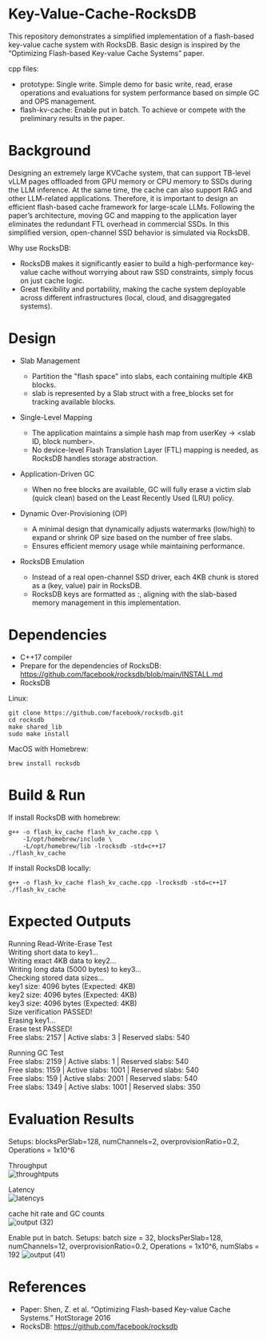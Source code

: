 # Key-Value-Cache-RocksDB
This repository demonstrates a simplified implementation of a flash-based key-value cache system with RocksDB. Basic design is inspired by the “Optimizing Flash-based Key-value Cache Systems” paper.

cpp files:
 - prototype: Single write. Simple demo for basic write, read, erase operations and evaluations for system performance based on simple GC and OPS management.
 - flash-kv-cache: Enable put in batch. To achieve or compete with the preliminary results in the paper.

# Background
Designing an extremely large KVCache system, that can support TB-level vLLM pages offloaded from GPU memory or CPU memory to SSDs during the LLM inference. At the same time, the cache can also support RAG and other LLM-related applications. Therefore, it is important to design an efficient flash-based cache framework for large-scale LLMs. 
Following the paper’s architecture, moving GC and mapping to the application layer eliminates the redundant FTL overhead in commercial SSDs. In this simplified version, open-channel SSD behavior is simulated via RocksDB.

Why use RocksDB:
- RocksDB makes it significantly easier to build a high-performance key-value cache without worrying about raw SSD constraints, simply focus on just cache logic.
- Great flexibility and portability, making the cache system deployable across different infrastructures (local, cloud, and disaggregated systems).

# Design
- Slab Management
  - Partition the "flash space" into slabs, each containing multiple 4KB blocks.
  - slab is represented by a Slab struct with a free_blocks set for tracking available blocks.

- Single-Level Mapping
  - The application maintains a simple hash map from userKey → <slab ID, block number>.
  - No device-level Flash Translation Layer (FTL) mapping is needed, as RocksDB handles storage abstraction.

- Application-Driven GC
  - When no free blocks are available, GC will fully erase a victim slab (quick clean) based on the Least Recently Used (LRU) policy.

- Dynamic Over-Provisioning (OP)
  - A minimal design that dynamically adjusts watermarks (low/high) to expand or shrink OP size based on the number of free slabs.
  - Ensures efficient memory usage while maintaining performance.

- RocksDB Emulation
  - Instead of a real open-channel SSD driver, each 4KB chunk is stored as a (key, value) pair in RocksDB.
  - RocksDB keys are formatted as <slab ID>:<block number>, aligning with the slab-based memory management in this implementation.

# Dependencies
- C++17 compiler
- Prepare for the dependencies of RocksDB: https://github.com/facebook/rocksdb/blob/main/INSTALL.md
- RocksDB

Linux:
```
git clone https://github.com/facebook/rocksdb.git
cd rocksdb
make shared_lib
sudo make install
```
MacOS with Homebrew:
```
brew install rocksdb
```

# Build & Run
If install RocksDB with homebrew:
```
g++ -o flash_kv_cache flash_kv_cache.cpp \
    -I/opt/homebrew/include \
    -L/opt/homebrew/lib -lrocksdb -std=c++17
./flash_kv_cache
```
If install RocksDB locally:
```
g++ -o flash_kv_cache flash_kv_cache.cpp -lrocksdb -std=c++17
./flash_kv_cache
```

# Expected Outputs
Running Read-Write-Erase Test </br>
Writing short data to key1... </br>
Writing exact 4KB data to key2...</br>
Writing long data (5000 bytes) to key3...</br>
Checking stored data sizes...</br>
key1 size: 4096 bytes (Expected: 4KB)</br>
key2 size: 4096 bytes (Expected: 4KB)</br>
key3 size: 4096 bytes (Expected: 4KB)</br>
Size verification PASSED!</br>
Erasing key1...</br>
Erase test PASSED!</br>
Free slabs: 2157 | Active slabs: 3 | Reserved slabs: 540</br>

Running GC Test</br>
Free slabs: 2159 | Active slabs: 1 | Reserved slabs: 540</br>
Free slabs: 1159 | Active slabs: 1001 | Reserved slabs: 540</br>
Free slabs: 159 | Active slabs: 2001 | Reserved slabs: 540</br>
Free slabs: 1349 | Active slabs: 1001 | Reserved slabs: 350</br>

# Evaluation Results
Setups:
blocksPerSlab=128, numChannels=2, overprovisionRatio=0.2, Operations = 1x10^6 </br>

Throughput</br>
![throughtputs](https://github.com/user-attachments/assets/96a5e19c-3110-4848-9521-c176c30c5289)

Latency </br>
![latencys](https://github.com/user-attachments/assets/fdc812b1-0a6a-4c82-b7e4-6c29d3047225)

cache hit rate and GC counts</br>
![output (32)](https://github.com/user-attachments/assets/dcaa0848-29fb-42b7-905c-ec5896cee67f)

Enable put in batch. Setups: batch size = 32, blocksPerSlab=128, numChannels=12, overprovisionRatio=0.2, Operations = 1x10^6, numSlabs = 192
![output (41)](https://github.com/user-attachments/assets/732ea2f5-0c50-48e7-a82f-dcdb21a03d71)


# References
- Paper: Shen, Z. et al. “Optimizing Flash-based Key-value Cache Systems.” HotStorage 2016
- RocksDB: https://github.com/facebook/rocksdb
